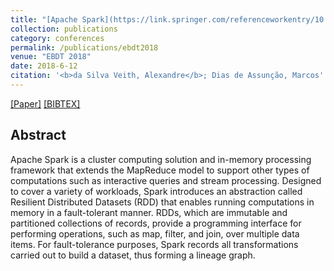 ```yaml
---
title: "[Apache Spark](https://link.springer.com/referenceworkentry/10.1007/978-3-319-77525-8_37)"
collection: publications
category: conferences
permalink: /publications/ebdt2018
venue: "EBDT 2018"
date: 2018-6-12
citation: '<b>da Silva Veith, Alexandre</b>; Dias de Assunção, Marcos'
---
```

[[Paper]](http://aveith.github.io/files/ebdt2018.pdf) [[BIBTEX]](http://aveith.github.io/files/ebdt2018.bib)



## Abstract
Apache Spark is a cluster computing solution and in-memory processing framework that extends the MapReduce model to support other types of computations such as interactive queries and stream processing. Designed to cover a variety of workloads, Spark introduces an abstraction called Resilient Distributed Datasets (RDD) that enables running computations in memory in a fault-tolerant manner. RDDs, which are immutable and partitioned collections of records, provide a programming interface for performing operations, such as map, filter, and join, over multiple data items. For fault-tolerance purposes, Spark records all transformations carried out to build a dataset, thus forming a lineage graph.


